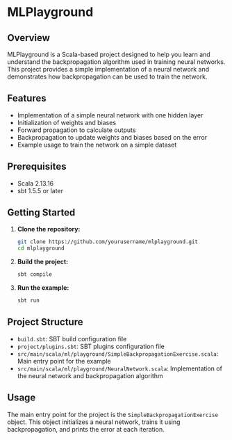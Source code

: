 # MLPlayground

## Overview

MLPlayground is a Scala-based project designed to help you learn and understand the backpropagation algorithm used in training neural networks. This project provides a simple implementation of a neural network and demonstrates how backpropagation can be used to train the network.

## Features

- Implementation of a simple neural network with one hidden layer
- Initialization of weights and biases
- Forward propagation to calculate outputs
- Backpropagation to update weights and biases based on the error
- Example usage to train the network on a simple dataset

## Prerequisites

- Scala 2.13.16
- sbt 1.5.5 or later

## Getting Started

1. **Clone the repository:**

    ```sh
    git clone https://github.com/yourusername/mlplayground.git
    cd mlplayground
    ```

2. **Build the project:**

    ```sh
    sbt compile
    ```

3. **Run the example:**

    ```sh
    sbt run
    ```

## Project Structure

- `build.sbt`: SBT build configuration file
- `project/plugins.sbt`: SBT plugins configuration file
- `src/main/scala/ml/playground/SimpleBackpropagationExercise.scala`: Main entry point for the example
- `src/main/scala/ml/playground/NeuralNetwork.scala`: Implementation of the neural network and backpropagation algorithm

## Usage

The main entry point for the project is the `SimpleBackpropagationExercise` object. This object initializes a neural network, trains it using backpropagation, and prints the error at each iteration.

